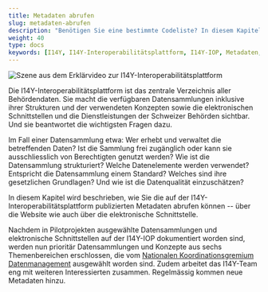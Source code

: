 ```yaml
---
title: Metadaten abrufen
slug: metadaten-abrufen
description: "Benötigen Sie eine bestimmte Codeliste? In diesem Kapitel wird gezeigt, wie sich die auf der I14Y-Interoperabilitätsplattform publizierten Informationen abrufen lassen -- über die grafische Oberfläche wie auch über die elektronische Schnittstelle."
weight: 40
type: docs
keywords: [I14Y, I14Y-Interoperabilitätsplattform, I14Y-IOP, Metadaten, Katalog, Datenbezug, Daten beziehen, Daten abrufen]
---
```


![Szene aus dem Erklärvideo zur I14Y-Interoperabilitätsplattform](/handbook/img/i14y-film_abrufen.png)

Die I14Y-Interoperabilitätsplattform ist das zentrale Verzeichnis aller Behördendaten. Sie macht die verfügbaren Datensammlungen inklusive ihrer Strukturen und der verwendeten Konzepten sowie die elektronischen Schnittstellen und die Dienstleistungen der Schweizer Behörden sichtbar. Und sie beantwortet die wichtigsten Fragen dazu. 

Im Fall einer Datensammlung etwa: Wer erhebt und verwaltet die betreffenden Daten? Ist die Sammlung frei zugänglich oder kann sie ausschliesslich von Berechtigten genutzt werden? Wie ist die Datensammlung strukturiert? Welche Datenelemente werden verwendet? Entspricht die Datensammlung einem Standard? Welches sind ihre gesetzlichen Grundlagen? Und wie ist die Datenqualität einzuschätzen? 

In diesem Kapitel wird beschrieben, wie Sie die auf der I14Y-Interoperabilitätsplattform publizierten Metadaten abrufen können -- über die Website wie auch über die elektronische Schnittstelle. 

Nachdem in Pilotprojekten ausgewählte Datensammlungen und elektronische Schnittstellen auf der I14Y-IOP dokumentiert worden sind, werden nun prioritär Datensammlungen und Konzepte aus sechs Themenbereichen erschlossen, die vom [Nationalen Koordinationsgremium Datenmanagement](https://www.digitale-verwaltung-schweiz.ch/ueber-uns/arbeitsgruppen) ausgewählt worden sind. Zudem arbeitet das I14Y-Team eng mit weiteren Interessierten zusammen. Regelmässig kommen neue Metadaten hinzu.